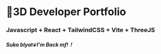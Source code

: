 # 🚀3D Developer Portfolio

### Javascript + React + TailwindCSS + Vite + ThreeJS
##### Suka blyat💀 I'm Back mf!！
